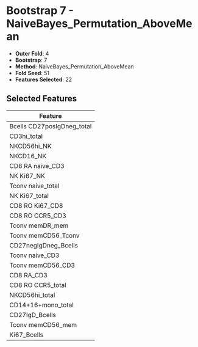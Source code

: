 # Bootstrap 7 - NaiveBayes_Permutation_AboveMean

- **Outer Fold**: 4
- **Bootstrap**: 7
- **Method**: NaiveBayes_Permutation_AboveMean
- **Fold Seed**: 51
- **Features Selected**: 22

## Selected Features

| Feature |
|---------|
| Bcells CD27posIgDneg_total |
| CD3hi_total |
| NKCD56hi_NK |
| NKCD16_NK |
| CD8 RA naive_CD3 |
| NK Ki67_NK |
| Tconv naive_total |
| NK Ki67_total |
| CD8 RO Ki67_CD8 |
| CD8 RO CCR5_CD3 |
| Tconv memDR_mem |
| Tconv memCD56_Tconv |
| CD27negIgDneg_Bcells |
| Tconv naive_CD3 |
| Tconv memCD56_CD3 |
| CD8 RA_CD3 |
| CD8 RO CCR5_total |
| NKCD56hi_total |
| CD14+16+mono_total |
| CD27IgD_Bcells |
| Tconv memCD56_mem |
| Ki67_Bcells |
